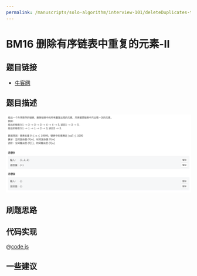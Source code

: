 ```yaml
---
permalink: /manuscripts/solo-algorithm/interview-101/deleteDuplicates-two.html
---
```

# BM16 删除有序链表中重复的元素-II

## 题目链接

- [牛客网](https://www.nowcoder.com/share/jump/8484115461694841743148)

## 题目描述

![反转链表.png](../images/deleteDuplicates-2.png)

## 刷题思路

## 代码实现

@[code js](@algorithm/interview-101/deleteDuplicates-2.js)

## 一些建议
